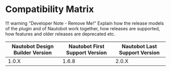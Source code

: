 # Compatibility Matrix

!!! warning "Developer Note - Remove Me!"
    Explain how the release models of the plugin and of Nautobot work together, how releases are supported, how features and older releases are deprecated etc.

| Nautobot Design Builder Version | Nautobot First Support Version | Nautobot Last Support Version |
| ------------- | -------------------- | ------------- |
| 1.0.X         | 1.6.8                | 2.0.X         |
